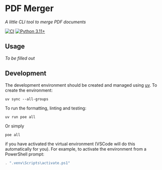 # PDF Merger
_A little CLI tool to merge PDF documents_

[![CI](https://github.com/res-ds/ds-rnd-python-template/actions/workflows/ci.yaml/badge.svg)](https://github.com/res-ds/ds-rnd-python-template/actions/workflows/ci.yaml)
[![Python 3.11+](https://img.shields.io/badge/python-3.11%2B-blue)](https://www.python.org/downloads/)

## Usage
_To be filled out_

## Development
The development environment should be created and managed using [uv](https://docs.astral.sh/uv/). To create the environment:
```commandline
uv sync --all-groups
```
To run the formatting, linting and testing:
```commandline
uv run poe all
```
Or simply
```commandline
poe all
```
if you have activated the virtual environment (VSCode will do this automatically for you). For example, to activate the environment from a PowerShell prompt:
```powershell
. ".venv\Scripts\activate.ps1"
```
